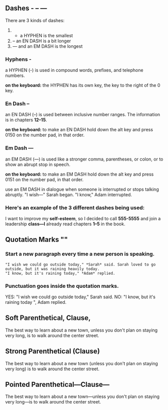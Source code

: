 ## Dashes - – —
There are 3 kinds of dashes:
1. - a HYPHEN is the smallest
2. – an EN DASH is a bit longer
3. — and an EM DASH is the longest
### Hyphens -
a HYPHEN (-) is used in compound words, prefixes, and telephone numbers.

**on the keyboard:**
the HYPHEN has its own key, the key to the right of the 0 key.
### En Dash –
an EN DASH (–) is used between inclusive number ranges.
The information is in chapters **12–15**.

**on the keyboard:**
to make an EN DASH hold down the alt key and press 0150 on the number pad, in that order.
### Em Dash —
an EM DASH (—) is used like a stronger comma, parentheses, or colon, or to show an abrupt stop in speech.

**on the keyboard:**
to make an EM DASH hold down the alt key and press 0151 on the number pad, in that order.

use an EM DASH in dialogue when someone is interrupted or stops talking abruptly.
"I wish—" Sarah began.
"I know," Adam interrupted.
### Here's an example of the 3 different dashes being used:
I want to improve my **self-esteem**, so I decided to call **555-5555** and join a leadership **class—I** already read chapters **1–5** in the book.
## Quotation Marks ""
### Start a new paragraph every time a new person is speaking.

	"I wish we could go outside today," *Sarah* said. Sarah loved to go outside, but it was raining heavily today.
	"I know, but it's raining today," *Adam* replied.
### Punctuation goes inside the quotation marks.
YES: "I wish we could go outside today," Sarah said.
NO: "I know, but it's raining today ", Adam replied.
## Soft Parenthetical, Clause,
The best way to learn about a new town, unless you don't plan on staying very long, is to walk around the center street.
## Strong Parenthetical (Clause)
The best way to learn about a new town (unless you don't plan on staying very long) is to walk around the center street.
## Pointed Parenthetical—Clause—
The best way to learn about a new town—unless you don't plan on staying very long—is to walk around the center street.

